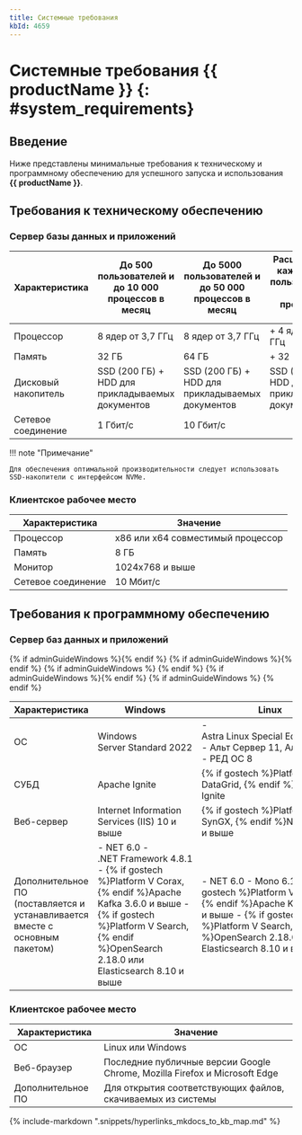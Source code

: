 ```yaml
---
title: Системные требования
kbId: 4659
---
```


# Системные требования {{ productName }} {: #system_requirements}

## Введение

Ниже представлены минимальные требования к техническому и программному обеспечению для успешного запуска и использования **{{ productName }}**.

## Требования к техническому обеспечению

### Сервер базы данных и приложений

| Характеристика | До 500 пользователей и до 10 000 процессов в месяц | До 5000 пользователей и до 50 000 процессов в месяц | Расширение на каждые 4000 пользователей и 30 000 процессов в месяц |
| --- | --- | --- | --- |
| Процессор | 8 ядер от 3,7 ГГц | 8 ядер от 3,7 ГГц | + 4 ядра от 3,7 ГГц |
| Память | 32 ГБ | 64 ГБ | + 32 ГБ |
| Дисковый накопитель | SSD (200 ГБ) + HDD для прикладываемых документов | SSD (200 ГБ) + HDD для прикладываемых документов | SSD (200 ГБ) + HDD для прикладываемых документов |
| Сетевое соединение | 1 Гбит/с | 10 Гбит/с |  |

!!! note "Примечание"

    Для обеспечения оптимальной производительности следует использовать SSD-накопители с интерфейсом NVMe.

### Клиентское рабочее место

| Характеристика | Значение                          |
| ------------------ | --------------------------------- |
| Процессор          | x86 или x64 совместимый процессор |
| Память             | 8 ГБ                              |
| Монитор            | 1024x768 и выше                   |
| Сетевое соединение | 10 Мбит/с                         |

## Требования к программному обеспечению

### Сервер баз данных и приложений

<table markdown="block">
<thead>
<tr>
<th>Характеристика</th>
{% if adminGuideWindows %}<th>Windows</th>{% endif %}
<th>Linux</th>
</tr>
</thead>
<tbody markdown="block">
<tr markdown="block">
<td>ОС</td>
{% if adminGuideWindows %}<td>Windows Server Standard 2022</td>{% endif %}
<td markdown="block">
- Astra Linux Special Edition 1.7.5
- Альт Сервер 11, Альт СП 11
- РЕД ОС 8</td>
</tr>
<tr>
<td>СУБД</td>
{% if adminGuideWindows %}
<td>Apache Ignite</td>
{% endif %}
<td>{% if gostech %}Platform V DataGrid, {% endif %}Apache Ignite</td>
</tr>
<tr>
<td>Веб-сервер</td>
{% if adminGuideWindows %}<td>Internet Information Services (IIS) 10 и выше</td>{% endif %}
<td>{% if gostech %}Platform V SynGX, {% endif %}NGINX 1.24 и выше</td>
</tr>
<tr markdown="block">
<td>Дополнительное ПО (поставляется и устанавливается вместе с основным пакетом)</td>
{% if adminGuideWindows %}
<td markdown="block">
- NET 6.0
- .NET Framework 4.8.1
- {% if gostech %}Platform V Corax, {% endif %}Apache Kafka 3.6.0 и выше
- {% if gostech %}Platform V Search, {% endif %}OpenSearch 2.18.0 или Elasticsearch 8.10 и выше</td>
{% endif %}
<td markdown="block">
- NET 6.0
- Mono 6.12
- {% if gostech %}Platform V Corax, {% endif %}Apache Kafka 3.6.0 и выше
- {% if gostech %}Platform V Search, {% endif %}OpenSearch 2.18.0 или Elasticsearch 8.10 и выше</td>
</tr>
</tbody>
</table>

### Клиентское рабочее место

| Характеристика | Значение                                                                   |
| ------------------ | -------------------------------------------------------------------------- |
| ОС                 | Linux или Windows                                                          |
| Веб-браузер        | Последние публичные версии Google Chrome, Mozilla Firefox и Microsoft Edge |
| Дополнительное ПО  | Для открытия соответствующих файлов, скачиваемых из системы                |

{% include-markdown ".snippets/hyperlinks_mkdocs_to_kb_map.md" %}